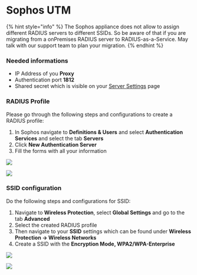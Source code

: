 # Sophos UTM

{% hint style="info" %}
The Sophos appliance does not allow to assign different RADIUS servers to different SSIDs. So be aware of that if you are migrating from a onPremises RADIUS server to RADIUS-as-a-Service. May talk with our support team to plan your migration.&#x20;
{% endhint %}

### Needed informations

* IP Address of you **Proxy**
* Authentication port **1812**
* Shared secret which is visible on your [Server Settings](../../../portal/settings/settings-server/) page

### RADIUS Profile

Please go through the following steps and configurations to create a RADIUS profile:

1. In Sophos navigate to **Definitions & Users** and select **Authentication Services** and select the tab **Servers**
2. Click **New Authentication Server**
3. Fill the forms with all your information

![](../../../.gitbook/assets/sophos\_1.png)

![](../../../.gitbook/assets/sophos\_2.png)

### SSID configuration&#x20;

Do the following steps and configurations for SSID:

1. Navigate to **Wireless Protection**, select **Global Settings** and go to the tab **Advanced**
2. Select the created RADIUS profile
3. Then navigate to your **SSID** settings which can be found under **Wireless Protection -> Wireless Networks**
4. Create a SSID with the **Encryption Mode, WPA2/WPA-Enterprise**

![](../../../.gitbook/assets/sophos\_3.png)

![](../../../.gitbook/assets/sophos\_4.png)
